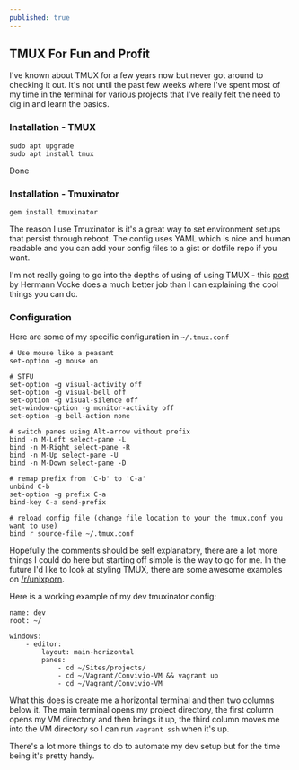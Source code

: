 ```yaml
---
published: true
---
```

## TMUX For Fun and Profit

I've known about TMUX for a few years now but never got around to checking it out. It's not until the past few weeks where I've spent most of my time in the terminal for various projects that I've really felt the need to dig in and learn the basics.

### Installation - TMUX

    sudo apt upgrade
    sudo apt install tmux

Done

### Installation - Tmuxinator

	gem install tmuxinator

The reason I use Tmuxinator is it's a great way to set environment setups that persist through reboot. The config uses YAML which is nice and human readable and you can add your config files to a gist or dotfile repo if you want.

I'm not really going to go into the depths of using of using TMUX - this [post](http://www.hamvocke.com/blog/a-quick-and-easy-guide-to-tmux) by Hermann Vocke does a much better job than I can explaining the cool things you can do.

### Configuration

Here are some of my specific configuration in ```~/.tmux.conf```


	# Use mouse like a peasant
	set-option -g mouse on

	# STFU
	set-option -g visual-activity off
	set-option -g visual-bell off
	set-option -g visual-silence off
	set-window-option -g monitor-activity off
	set-option -g bell-action none

	# switch panes using Alt-arrow without prefix
	bind -n M-Left select-pane -L
	bind -n M-Right select-pane -R
	bind -n M-Up select-pane -U
	bind -n M-Down select-pane -D

	# remap prefix from 'C-b' to 'C-a'
	unbind C-b
	set-option -g prefix C-a
	bind-key C-a send-prefix

	# reload config file (change file location to your the tmux.conf you want to use)
	bind r source-file ~/.tmux.conf

Hopefully the comments should be self explanatory, there are a lot more things I could do here but starting off simple is the way to go for me. In the future I'd like to look at styling TMUX, there are some awesome examples on [/r/unixporn](https://reddit.com/r/unixporn).

Here is a working example of my dev tmuxinator config:

	name: dev
	root: ~/

	windows:
  		- editor:
      		layout: main-horizontal
      		panes:
        		- cd ~/Sites/projects/
        		- cd ~/Vagrant/Convivio-VM && vagrant up
        		- cd ~/Vagrant/Convivio-VM

What this does is create me a horizontal terminal and then two columns below it. The main terminal opens my project directory, the first column opens my VM directory and then brings it up, the third column moves me into the VM directory so I can run ```vagrant ssh``` when it's up.

There's a lot more things to do to automate my dev setup but for the time being it's pretty handy.
